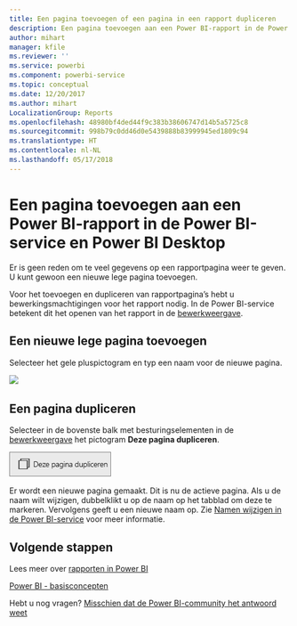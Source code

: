 ```yaml
---
title: Een pagina toevoegen of een pagina in een rapport dupliceren
description: Een pagina toevoegen aan een Power BI-rapport in de Power BI-service en Power BI Desktop
author: mihart
manager: kfile
ms.reviewer: ''
ms.service: powerbi
ms.component: powerbi-service
ms.topic: conceptual
ms.date: 12/20/2017
ms.author: mihart
LocalizationGroup: Reports
ms.openlocfilehash: 48980bf4ded44f9c383b38606747d14b5a5725c8
ms.sourcegitcommit: 998b79c0dd46d0e5439888b83999945ed1809c94
ms.translationtype: HT
ms.contentlocale: nl-NL
ms.lasthandoff: 05/17/2018
---
```

# <a name="add-a-page-to-a-power-bi-report-in-power-bi-service-and-power-bi-desktop"></a>Een pagina toevoegen aan een Power BI-rapport in de Power BI-service en Power BI Desktop
Er is geen reden om te veel gegevens op een rapportpagina weer te geven. U kunt gewoon een nieuwe lege pagina toevoegen. 

Voor het toevoegen en dupliceren van rapportpagina’s hebt u bewerkingsmachtigingen voor het rapport nodig. In de Power BI-service betekent dit het openen van het rapport in de [bewerkweergave](service-reading-view-and-editing-view.md). 

## <a name="add-a-new-blank-page"></a>Een nieuwe lege pagina toevoegen
Selecteer het gele pluspictogram en typ een naam voor de nieuwe pagina.  

![](media/power-bi-report-add-page/reorderpages2.gif)

## <a name="duplicate-a-page"></a>Een pagina dupliceren
Selecteer in de bovenste balk met besturingselementen in de [bewerkweergave](service-interact-with-a-report-in-editing-view.md) het pictogram **Deze pagina dupliceren**.

![](media/power-bi-report-add-page/pbi_duplicate.png)

Er wordt een nieuwe pagina gemaakt. Dit is nu de actieve pagina. Als u de naam wilt wijzigen, dubbelklikt u op de naam op het tabblad om deze te markeren. Vervolgens geeft u een nieuwe naam op.  Zie [Namen wijzigen in de Power BI-service](service-rename.md) voor meer informatie.

## <a name="next-steps"></a>Volgende stappen
Lees meer over [rapporten in Power BI](service-reports.md)

[Power BI - basisconcepten](service-basic-concepts.md)

Hebt u nog vragen? [Misschien dat de Power BI-community het antwoord weet](http://community.powerbi.com/)

